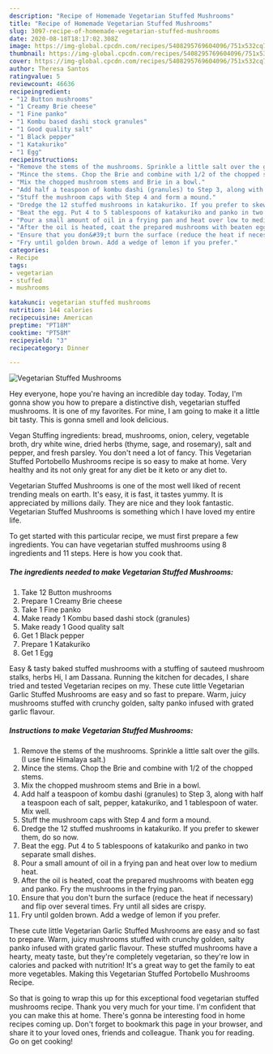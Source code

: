 ```yaml
---
description: "Recipe of Homemade Vegetarian Stuffed Mushrooms"
title: "Recipe of Homemade Vegetarian Stuffed Mushrooms"
slug: 3097-recipe-of-homemade-vegetarian-stuffed-mushrooms
date: 2020-08-18T18:17:02.308Z
image: https://img-global.cpcdn.com/recipes/5408295769604096/751x532cq70/vegetarian-stuffed-mushrooms-recipe-main-photo.jpg
thumbnail: https://img-global.cpcdn.com/recipes/5408295769604096/751x532cq70/vegetarian-stuffed-mushrooms-recipe-main-photo.jpg
cover: https://img-global.cpcdn.com/recipes/5408295769604096/751x532cq70/vegetarian-stuffed-mushrooms-recipe-main-photo.jpg
author: Theresa Santos
ratingvalue: 5
reviewcount: 46636
recipeingredient:
- "12 Button mushrooms"
- "1 Creamy Brie cheese"
- "1 Fine panko"
- "1 Kombu based dashi stock granules"
- "1 Good quality salt"
- "1 Black pepper"
- "1 Katakuriko"
- "1 Egg"
recipeinstructions:
- "Remove the stems of the mushrooms. Sprinkle a little salt over the gills. (I use fine Himalaya salt.)"
- "Mince the stems. Chop the Brie and combine with 1/2 of the chopped stems."
- "Mix the chopped mushroom stems and Brie in a bowl."
- "Add half a teaspoon of kombu dashi (granules) to Step 3, along with half a teaspoon each of salt, pepper, katakuriko, and 1 tablespoon of water. Mix well."
- "Stuff the mushroom caps with Step 4 and form a mound."
- "Dredge the 12 stuffed mushrooms in katakuriko. If you prefer to skewer them, do so now."
- "Beat the egg. Put 4 to 5 tablespoons of katakuriko and panko in two separate small dishes."
- "Pour a small amount of oil in a frying pan and heat over low to medium heat."
- "After the oil is heated, coat the prepared mushrooms with beaten egg and panko. Fry the mushrooms in the frying pan."
- "Ensure that you don&#39;t burn the surface (reduce the heat if necessary) and flip over several times. Fry until all sides are crispy."
- "Fry until golden brown. Add a wedge of lemon if you prefer."
categories:
- Recipe
tags:
- vegetarian
- stuffed
- mushrooms

katakunci: vegetarian stuffed mushrooms 
nutrition: 144 calories
recipecuisine: American
preptime: "PT18M"
cooktime: "PT58M"
recipeyield: "3"
recipecategory: Dinner

---
```



![Vegetarian Stuffed Mushrooms](https://img-global.cpcdn.com/recipes/5408295769604096/751x532cq70/vegetarian-stuffed-mushrooms-recipe-main-photo.jpg)

Hey everyone, hope you're having an incredible day today. Today, I'm gonna show you how to prepare a distinctive dish, vegetarian stuffed mushrooms. It is one of my favorites. For mine, I am going to make it a little bit tasty. This is gonna smell and look delicious.

Vegan Stuffing ingredients: bread, mushrooms, onion, celery, vegetable broth, dry white wine, dried herbs (thyme, sage, and rosemary), salt and pepper, and fresh parsley. You don&#39;t need a lot of fancy. This Vegetarian Stuffed Portobello Mushrooms recipe is so easy to make at home. Very healthy and its not only great for any diet be it keto or any diet to.

Vegetarian Stuffed Mushrooms is one of the most well liked of recent trending meals on earth. It's easy, it is fast, it tastes yummy. It is appreciated by millions daily. They are nice and they look fantastic. Vegetarian Stuffed Mushrooms is something which I have loved my entire life.


To get started with this particular recipe, we must first prepare a few ingredients. You can have vegetarian stuffed mushrooms using 8 ingredients and 11 steps. Here is how you cook that.

<!--inarticleads1-->

##### The ingredients needed to make Vegetarian Stuffed Mushrooms:

1. Take 12 Button mushrooms
1. Prepare 1 Creamy Brie cheese
1. Take 1 Fine panko
1. Make ready 1 Kombu based dashi stock (granules)
1. Make ready 1 Good quality salt
1. Get 1 Black pepper
1. Prepare 1 Katakuriko
1. Get 1 Egg


Easy &amp; tasty baked stuffed mushrooms with a stuffing of sauteed mushroom stalks, herbs Hi, I am Dassana. Running the kitchen for decades, I share tried and tested Vegetarian recipes on my. These cute little Vegetarian Garlic Stuffed Mushrooms are easy and so fast to prepare. Warm, juicy mushrooms stuffed with crunchy golden, salty panko infused with grated garlic flavour. 

<!--inarticleads2-->

##### Instructions to make Vegetarian Stuffed Mushrooms:

1. Remove the stems of the mushrooms. Sprinkle a little salt over the gills. (I use fine Himalaya salt.)
1. Mince the stems. Chop the Brie and combine with 1/2 of the chopped stems.
1. Mix the chopped mushroom stems and Brie in a bowl.
1. Add half a teaspoon of kombu dashi (granules) to Step 3, along with half a teaspoon each of salt, pepper, katakuriko, and 1 tablespoon of water. Mix well.
1. Stuff the mushroom caps with Step 4 and form a mound.
1. Dredge the 12 stuffed mushrooms in katakuriko. If you prefer to skewer them, do so now.
1. Beat the egg. Put 4 to 5 tablespoons of katakuriko and panko in two separate small dishes.
1. Pour a small amount of oil in a frying pan and heat over low to medium heat.
1. After the oil is heated, coat the prepared mushrooms with beaten egg and panko. Fry the mushrooms in the frying pan.
1. Ensure that you don&#39;t burn the surface (reduce the heat if necessary) and flip over several times. Fry until all sides are crispy.
1. Fry until golden brown. Add a wedge of lemon if you prefer.


These cute little Vegetarian Garlic Stuffed Mushrooms are easy and so fast to prepare. Warm, juicy mushrooms stuffed with crunchy golden, salty panko infused with grated garlic flavour. These stuffed mushrooms have a hearty, meaty taste, but they&#39;re completely vegetarian, so they&#39;re low in calories and packed with nutrition! It&#39;s a great way to get the family to eat more vegetables. Making this Vegetarian Stuffed Portobello Mushrooms Recipe. 

So that is going to wrap this up for this exceptional food vegetarian stuffed mushrooms recipe. Thank you very much for your time. I'm confident that you can make this at home. There's gonna be interesting food in home recipes coming up. Don't forget to bookmark this page in your browser, and share it to your loved ones, friends and colleague. Thank you for reading. Go on get cooking!
